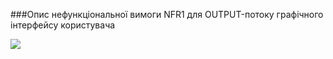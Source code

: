 ###Опис нефункціональної вимоги NFR1 для OUTPUT-потоку графічного інтерфейсу користувача

![](https://github.com/oleksandrblazhko/ai202-barkar/blob/oleksandrblazhko/ai202-barkar_with_laboratory_work_3/1.4-FuncNonFuncRequirements/1.4.4-NFRUserInterfaceOUTPUT/sound.png)
